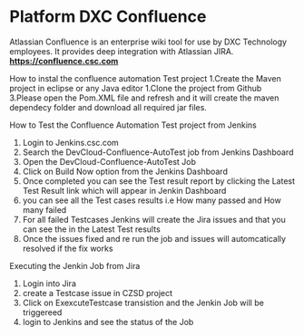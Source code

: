 # Platform DXC Confluence

Atlassian Confluence is an enterprise wiki tool for use by DXC Technology employees. It provides deep integration with Atlassian JIRA.
**https://confluence.csc.com**

How to instal the confluence automation Test project
  1.Create the Maven project in  eclipse or any Java editor
  1.Clone the project from Github 
  3.Please open the Pom.XML file and refresh and it will create the maven dependecy folder and download all required jar files.
  
How to Test the Confluence Automation Test project
from Jenkins
  1. Login to Jenkins.csc.com
  2. Search the  DevCloud-Confluence-AutoTest job from Jenkins Dashboard
  3. Open the DevCloud-Confluence-AutoTest Job
  4. Click on Build Now option from the Jenkins Dashboard
  5. Once completed you can see the Test result report by clicking the Latest Test Result link which will appear in Jenkin Dashboard
  6. you can see all the Test cases results i.e How many passed and How many failed
  7. For all failed Testcases Jenkins will create the Jira issues and that you can see the in the Latest Test results
  8. Once the issues fixed and re run the job and issues will automcatically resolved if the fix works
  
  Executing the Jenkin Job from Jira
  1. Login into Jira
  2. create a Testcase issue in CZSD project
  3. Click on ExexcuteTestcase transistion and the Jenkin Job will be triggereed
  4. login to Jenkins and see the status of the Job

